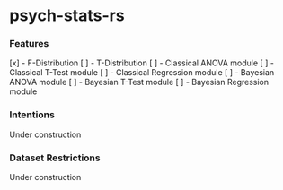 # psych-stats-rs

### Features
[x] - F-Distribution
[ ] - T-Distribution
[ ] - Classical ANOVA module
[ ] - Classical T-Test module
[ ] - Classical Regression module
[ ] - Bayesian ANOVA module
[ ] - Bayesian T-Test module
[ ] - Bayesian Regression module

### Intentions
Under construction

### Dataset Restrictions
Under construction
